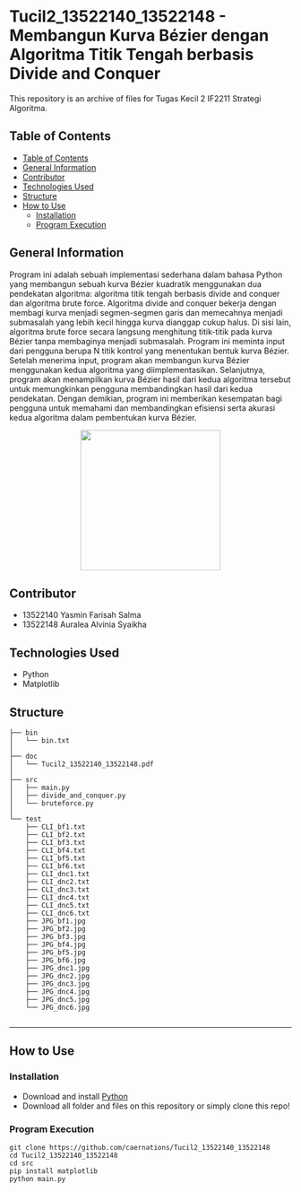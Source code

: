# Tucil2_13522140_13522148 - Membangun Kurva Bézier dengan Algoritma Titik Tengah berbasis Divide and Conquer
This repository is an archive of files for Tugas Kecil 2 IF2211 Strategi Algoritma.

## Table of Contents
  - [Table of Contents](#table-of-contents)
  - [General Information](#general-information)
  - [Contributor](#contributor)
  - [Technologies Used](#technologies-used)
  - [Structure](#structure)
  - [How to Use](#how-to-use)
    - [Installation](#installation)
    - [Program Execution](#program-execution)

## General Information
Program ini adalah sebuah implementasi sederhana dalam bahasa Python yang membangun sebuah kurva Bézier kuadratik menggunakan dua pendekatan algoritma: algoritma titik tengah berbasis divide and conquer dan algoritma brute force. Algoritma divide and conquer bekerja dengan membagi kurva menjadi segmen-segmen garis dan memecahnya menjadi submasalah yang lebih kecil hingga kurva dianggap cukup halus. Di sisi lain, algoritma brute force secara langsung menghitung titik-titik pada kurva Bézier tanpa membaginya menjadi submasalah. Program ini meminta input dari pengguna berupa N titik kontrol yang menentukan bentuk kurva Bézier. Setelah menerima input, program akan membangun kurva Bézier menggunakan kedua algoritma yang diimplementasikan. Selanjutnya, program akan menampilkan kurva Bézier hasil dari kedua algoritma tersebut untuk memungkinkan pengguna membandingkan hasil dari kedua pendekatan. Dengan demikian, program ini memberikan kesempatan bagi pengguna untuk memahami dan membandingkan efisiensi serta akurasi kedua algoritma dalam pembentukan kurva Bézier.

<p align = "center">
  <img width = "250" src="https://i.stack.imgur.com/QOZ6J.png">
</p>

## Contributor
- 13522140 Yasmin Farisah Salma
- 13522148 Auralea Alvinia Syaikha

## Technologies Used
- Python
- Matplotlib

## Structure

```
├── bin
│   └── bin.txt
│
├── doc
│   └── Tucil2_13522140_13522148.pdf
│
├── src
│   ├── main.py
│   ├── divide_and_conquer.py
│   └── bruteforce.py
│ 
└── test
    ├── CLI_bf1.txt
    ├── CLI_bf2.txt
    ├── CLI_bf3.txt
    ├── CLI_bf4.txt
    ├── CLI_bf5.txt
    ├── CLI_bf6.txt
    ├── CLI_dnc1.txt
    ├── CLI_dnc2.txt
    ├── CLI_dnc3.txt
    ├── CLI_dnc4.txt
    ├── CLI_dnc5.txt
    ├── CLI_dnc6.txt
    ├── JPG_bf1.jpg
    ├── JPG_bf2.jpg
    ├── JPG_bf3.jpg
    ├── JPG_bf4.jpg
    ├── JPG_bf5.jpg
    ├── JPG_bf6.jpg
    ├── JPG_dnc1.jpg
    ├── JPG_dnc2.jpg
    ├── JPG_dnc3.jpg
    ├── JPG_dnc4.jpg
    ├── JPG_dnc5.jpg
    └── JPG_dnc6.jpg
    
```

---

## How to Use

### Installation
- Download and install [Python](https://www.python.org/downloads/)
- Download all folder and files on this repository or simply clone this repo!

### Program Execution
    git clone https://github.com/caernations/Tucil2_13522140_13522148
    cd Tucil2_13522140_13522148
    cd src
    pip install matplotlib
    python main.py
